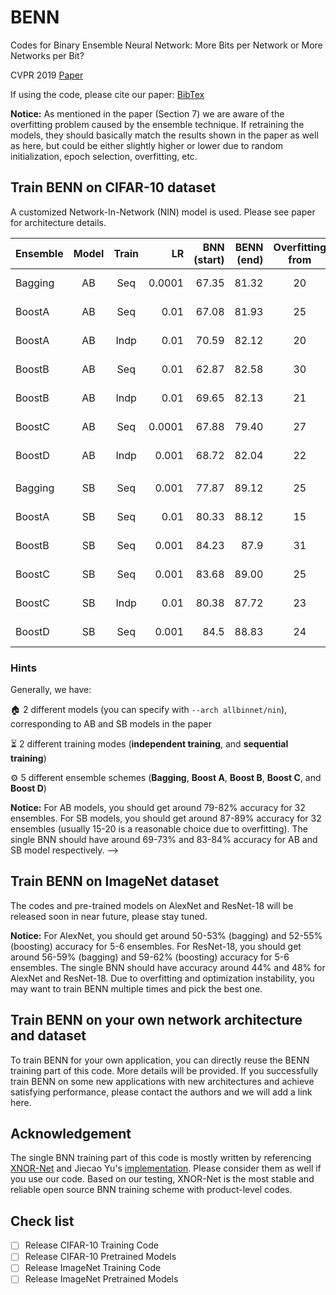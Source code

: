 # BENN
Codes for Binary Ensemble Neural Network: More Bits per Network or More Networks per Bit?

CVPR 2019 [Paper](http://openaccess.thecvf.com/content_CVPR_2019/papers/Zhu_Binary_Ensemble_Neural_Network_More_Bits_per_Network_or_More_CVPR_2019_paper.pdf)

If using the code, please cite our paper: [BibTex](http://openaccess.thecvf.com/content_CVPR_2019/html/Zhu_Binary_Ensemble_Neural_Network_More_Bits_per_Network_or_More_CVPR_2019_paper.html)

**Notice:** As mentioned in the paper (Section 7) we are aware of the overfitting problem caused by the ensemble technique. If retraining the models, they should basically match the results shown in the paper as well as here, but could be either slightly higher or lower due to random initialization, epoch selection, overfitting, etc.

## Train BENN on CIFAR-10 dataset

A customized Network-In-Network (NIN) model is used. Please see paper for architecture details.

| Ensemble   | Model | Train |     LR | BNN (start) | BENN (end) | Overfitting from | Best Voting |               Models Directory              |              Logs |
|------------|:-----:|:-----:|-------:|------------:|-----------:|:----------------:|:-----------:|:-------------------------------------------:|------------------:|
| Bagging    |   AB  |  Seq  | 0.0001 |       67.35 |      81.32 |        20        |   model 2   |            [models_bagging_AB](https://drive.google.com/open?id=1PBppowCQOWr7k4jPuyRoSbSdtQBmcP9N)           |    [L](https://drive.google.com/open?id=1J8c1cDiDPIPcFr3-JZN11rwWa8AfCjMw) |
| BoostA   |   AB  |  Seq  |   0.01 |       67.08 |      81.93 |        25        |   model 2   |     [models_boostA_AB_seq](https://drive.google.com/open?id=181YNIyFWlkMH30xTWxy3A0Pm5hBbBAnD)    |    [L](https://drive.google.com/open?id=1V0Lu6qRxrO6RA3LeeeHZJewvwrSvcVZL) |
| BoostA   |   AB  |  Indp |   0.01 |       70.59 |      82.12 |        20        |   model 2   |       [models_boostA_AB_indp](https://drive.google.com/open?id=17mwH0zc_ojissgNlu7im1-W2hSsb7nDo)      |   [L](https://drive.google.com/open?id=1ODDG_tuKZZvZBbJLdHsvIoiewcWDu7_3) |
| BoostB |   AB  |  Seq  |   0.01 |       62.87 |      82.58 |        30        |   model 2   |  [models_boostB_AB_seq](https://drive.google.com/open?id=1tonq6We35NVH6xEr9FpE-En7l2o4Q-1z) |  [L](https://drive.google.com/open?id=1XHeMKAcdjEwW08tLXG3FDfsItqF8jTjr) |
| BoostB |   AB  |  Indp |   0.01 |       69.65 |      82.13 |        21        |   model 2   |        [models_boostB_AB_indp](https://drive.google.com/open?id=1gSe53ExXjxIxJpqw6j19HXfi08kmzQsQ)        | [L](https://drive.google.com/open?id=1VMR6QmQgaAKh9vHLPe3Ki_VWJG1NWQYM) |
| BoostC  |   AB  |  Seq  | 0.0001 |       67.88 |      79.40 |        27        |   model 2   | [models_boostC_AB_seq](https://drive.google.com/open?id=1iQSflQg5P3HcD5CGIU_Rz-mGQJv6zx22) |   [L](https://drive.google.com/open?id=1zDUc69ySbMB9OiQshD2zGgqfPErRXqF9)|
| BoostD      |   AB  |  Indp |  0.001 |       68.72 |      82.04 |        22        |   model 2   |   [models_boostD_AB_indp](https://drive.google.com/open?id=1uuGlTBsJ6vTIIe620otnsHcL6nwzJBqS)   | [L](https://drive.google.com/open?id=1StHIYfDdiyVu2XCrH4xALjswC94X07ML) |
|            |       |       |        |             |            |                  |             |                                             |                   |
| Bagging    |   SB  |  Seq  |  0.001 |       77.87 |      89.12 |        25        |   model 2   |        [models_bagging_SB](https://drive.google.com/open?id=1LXAaqjn4w3BzCAqxkPumeNXxebXOgu7P)       |    [L](https://drive.google.com/open?id=1jMm_4ICENzA2fs-wWePBroGTtCtS7NIG) |
| BoostA   |   SB  |  Seq  |   0.01 |       80.33 |      88.12 |        15        |   model 2   |  [models_boostA_SB_seq](https://drive.google.com/open?id=1pDtaywChknD8KaaNxUZDIOlWmmOKTrHq) |    [L](https://drive.google.com/open?id=1YR9kvKhWjbx-pO4pP8743TpUShZi_F7c) |
| BoostB |   SB  |  Seq  |  0.001 |       84.23 |       87.9 |        31        |   model 2   |   [models_boostB_SB_seq](https://drive.google.com/open?id=11bx-iEIpKLf7cF27OpXNMH61UD-6n1bN)  |  [L](https://drive.google.com/open?id=1crSzVBfJ-C5bh27wOb4cH_ZHZQv5c41p) |
| BoostC  |   SB  |  Seq  |  0.001 |       83.68 |      89.00 |        25        |   model 2   |   [models_boostC_SB_seq](https://drive.google.com/open?id=1_myF7GbhOJGcb64g0z6xzuFt4s7ywmiu)   |   [L](https://drive.google.com/open?id=1agfjAdntT0llIMt9ERFehHBlOS_Ef6_A) |
| BoostC  |   SB  |  Indp |   0.01 |       80.38 |      87.72 |        23        |   model 2   |          [models_boostC_SB_indp](https://drive.google.com/open?id=1dNBKR88sSA2-R98yc_3TmFAxUZaED3S8)          |  [L](https://drive.google.com/open?id=1mUPoEeFDrkpl0GX77qzGjY1NNO9KiO1b) |
| BoostD      |   SB  |  Seq  |  0.001 |        84.5 |      88.83 |        24        |   model 2   |   [models_boostD_SB_seq](https://drive.google.com/open?id=1mhnJFbs3knOsSr-B-YAt1S5v-j29ksJJ)  |  [L](https://drive.google.com/open?id=1CcnXGiN6cWePt-S-uf1xjOtE_qLlpUE6) |
### Hints

Generally, we have:

:house: 2 different models (you can specify with `--arch allbinnet/nin`), corresponding to AB and SB models in the paper

:hourglass_flowing_sand: 2 different training modes (**independent training**, and **sequential training**)

:gear: 5 different ensemble schemes (**Bagging**, **Boost A**, **Boost B**, **Boost C**, and **Boost D**)

**Notice:** For AB models, you should get around 79-82% accuracy for 32 ensembles. For SB models, you should get around 87-89% accuracy for 32 ensembles (usually 15-20 is a reasonable choice due to overfitting). The single BNN should have around 69-73% and 83-84% accuracy for AB and SB model respectively.
-->

## Train BENN on ImageNet dataset

The codes and pre-trained models on AlexNet and ResNet-18 will be released soon in near future, please stay tuned.

**Notice:** For AlexNet, you should get around 50-53% (bagging) and 52-55% (boosting) accuracy for 5-6 ensembles. For ResNet-18, you should get around 56-59% (bagging) and 59-62% (boosting) accuracy for 5-6 ensembles. The single BNN 
should have accuracy around 44% and 48% for AlexNet and ResNet-18. Due to overfitting and optimization instability, you may want to train BENN multiple times and pick the best one.


## Train BENN on your own network architecture and dataset

To train BENN for your own application, you can directly reuse the BENN training part of this code. More details will be provided. If you successfully train BENN on some new applications with new architectures and achieve satisfying performance, please contact the authors and we will add a link here.

## Acknowledgement

The single BNN training part of this code is mostly written by referencing [XNOR-Net](https://arxiv.org/abs/1603.05279) and Jiecao Yu's [implementation](https://github.com/jiecaoyu/XNOR-Net-PyTorch). Please consider them as well if you 
use our code. Based on our testing, XNOR-Net is the most stable and reliable open source BNN training scheme with product-level codes.

## Check list

- [ ] Release CIFAR-10 Training Code
- [ ] Release CIFAR-10 Pretrained Models
- [ ] Release ImageNet Training Code
- [ ] Release ImageNet Pretrained Models
